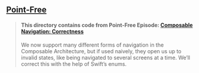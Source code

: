 ## [Point-Free](https://www.pointfree.co)

> #### This directory contains code from Point-Free Episode: [Composable Navigation: Correctness](https://www.pointfree.co/episodes/ep229-composable-navigation-correctness)
>
> We now support many different forms of navigation in the Composable Architecture, but if used naively, they open us up to invalid states, like being navigated to several screens at a time. We’ll correct this with the help of Swift’s enums.
